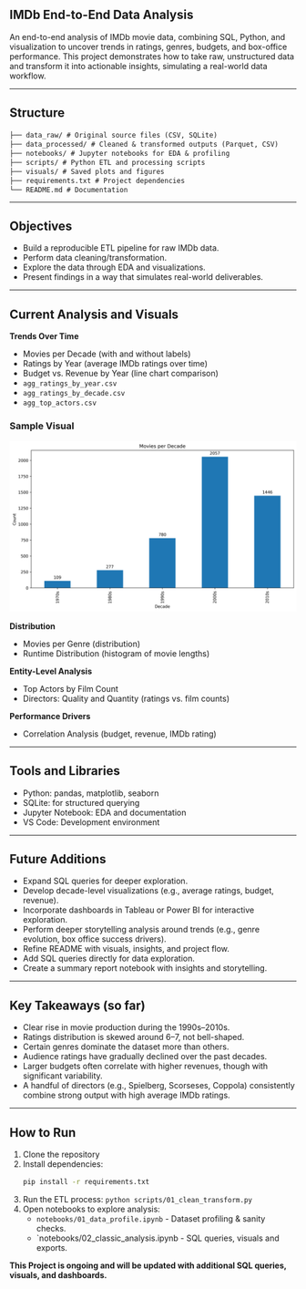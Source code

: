 ## IMDb End-to-End Data Analysis
An end-to-end analysis of IMDb movie data, combining SQL, Python, and visualization to uncover trends in ratings, genres, budgets, and box-office performance. This project demonstrates how to take raw, unstructured data and transform it into actionable insights, simulating a real-world data workflow. 

---

## Structure 
```
├── data_raw/ # Original source files (CSV, SQLite)
├── data_processed/ # Cleaned & transformed outputs (Parquet, CSV)
├── notebooks/ # Jupyter notebooks for EDA & profiling
├── scripts/ # Python ETL and processing scripts
├── visuals/ # Saved plots and figures
├── requirements.txt # Project dependencies
└── README.md # Documentation
```

---

## Objectives
- Build a reproducible ETL pipeline for raw IMDb data.
- Perform data cleaning/transformation.
- Explore the data through EDA and visualizations.
- Present findings in a way that simulates real-world deliverables.

---

## Current Analysis and Visuals
**Trends Over Time**
- Movies per Decade (with and without labels)
- Ratings by Year (average IMDb ratings over time)
- Budget vs. Revenue by Year (line chart comparison)
- `agg_ratings_by_year.csv`
- `agg_ratings_by_decade.csv`
- `agg_top_actors.csv`

### Sample Visual
![Movies per Decade](visuals/movies_per_decade.png)


**Distribution**
- Movies per Genre (distribution)
- Runtime Distribution (histogram of movie lengths)

**Entity-Level Analysis**
- Top Actors by Film Count
- Directors: Quality and Quantity (ratings vs. film counts)

**Performance Drivers**
- Correlation Analysis (budget, revenue, IMDb rating)

---

## Tools and Libraries
- Python: pandas, matplotlib, seaborn
- SQLite: for structured querying
- Jupyter Notebook: EDA and documentation
- VS Code: Development environment

---

## Future Additions
- Expand SQL queries for deeper exploration.
- Develop decade-level visualizations (e.g., average ratings, budget, revenue).
- Incorporate dashboards in Tableau or Power BI for interactive exploration.
- Perform deeper storytelling analysis around trends (e.g., genre evolution, box
  office success drivers).
- Refine README with visuals, insights, and project flow.
- Add SQL queries directly for data exploration.
- Create a summary report notebook with insights and storytelling.
 
---

## Key Takeaways (so far)
- Clear rise in movie production during the 1990s–2010s.
- Ratings distribution is skewed around 6–7, not bell-shaped.
- Certain genres dominate the dataset more than others.
- Audience ratings have gradually declined over the past decades.
- Larger budgets often correlate with higher revenues, though with significant
  variability.
- A handful of directors (e.g., Spielberg, Scorseses, Coppola) consistently
  combine strong output with high average IMDb ratings.

---

## How to Run
1. Clone the repository
2. Install dependencies:
   ```bash
   pip install -r requirements.txt
3. Run the ETL process: ```python scripts/01_clean_transform.py```
4. Open notebooks to explore analysis:
   - `notebooks/01_data_profile.ipynb` - Dataset profiling & sanity checks.
   - `notebooks/02_classic_analysis.ipynb - SQL queries, visuals and exports. 
    

**This Project is ongoing and will be updated with additional SQL queries, visuals, and dashboards.**
